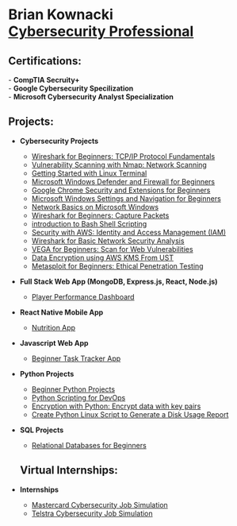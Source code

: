 <h1>Brian Kownacki<br/> <a href="https://www.linkedin.com/in/brian-kownacki-94980259/">Cybersecurity Professional</a></h1>

<h2>Certifications:</h2>
- <b>CompTIA Secruity+</b></br>
- <b>Google Cybersecurity Specilization</b></br>
- <b>Microsoft Cybersecurity Analyst Specialization</b></br>

<h2>Projects:</h2>

- <b>Cybersecurity Projects</b>
  - [Wireshark for Beginners: TCP/IP Protocol Fundamentals](https://coursera.org/share/595741e3f08b0c2de5936c2acc7cf2a9)
  - [Vulnerability Scanning with Nmap: Network Scanning](https://github.com/bknum9/VulnerabilityScanNmap.git)
  - [Getting Started with Linux Terminal](https://github.com/bknum9/LinuxTerminal.git)
  - [Microsoft Windows Defender and Firewall for Beginners](https://github.com/bknum9/WindowsDefenderFirewall.git)
  - [Google Chrome Security and Extensions for Beginners](https://github.com/bknum9/ChromeSec-Ext.git)
  - [Microsoft Windows Settings and Navigation for Beginners](https://github.com/bknum9/WindowsSettings-Navigation.git)
  - [Network Basics on Microsoft Windows](https://github.com/bknum9/WindowsNetworkBasics.git)
  - [Wireshark for Beginners: Capture Packets](https://github.com/bknum9/WiresharkCapturePackets.git)
  - [introduction to Bash Shell Scripting](https://github.com/bknum9/BashShellScripting.git)
  - [Security with AWS: Identity and Access Management (IAM)](https://github.com/bknum9/AWSIAM.git)
  - [Wireshark for Basic Network Security Analysis](https://github.com/bknum9/WiresharkBasicNetworkSecAnalysis.git)
  - [VEGA for Beginners: Scan for Web Vulnerabilities](https://github.com/bknum9/VEGAVulnerabilityScan.git)
  - [Data Encryption using AWS KMS From UST](https://github.com/bknum9/DataEncryptAWSKMS.git)
  - [Metasploit for Beginners: Ethical Penetration Testing](https://github.com/bknum9/MetasploitEthical-PenTest.git)
- <b>Full Stack Web App (MongoDB, Express.js, React, Node.js)</b>
  - [Player Performance Dashboard](https://github.com/bknum9/dashboard.git)
- <b>React Native Mobile App</b>
  - [Nutrition App](https://github.com/bknum9/RNNutritionApp.git)
- <b>Javascript Web App</b>
  - [Beginner Task Tracker App](https://github.com/bknum9/task-tracker.git)
- <b>Python Projects</b>
  - [Beginner Python Projects](https://github.com/bknum9/python_projects.git)
  - [Python Scripting for DevOps](https://github.com/bknum9/PythonScriptingDevOps.git)
  - [Encryption with Python: Encrypt data with key pairs](https://github.com/bknum9/EncyptionPython.git)
  - [Create Python Linux Script to Generate a Disk Usage Report](https://github.com/bknum9/PythonDiskUsageReport.git)
- <b>SQL Projects</b>
  - [Relational Databases for Beginners](https://github.com/bknum9/RelationalDatabases.git)
 
    
  <h2>Virtual Internships:</h2>

- <b>Internships</b>
  - [Mastercard Cybersecurity Job Simulation](https://github.com/bknum9/Mastercard.git)
  - [Telstra Cybersecurity Job Simulation](https://github.com/bknum9/TelstraVirtualIntern.git)
    

